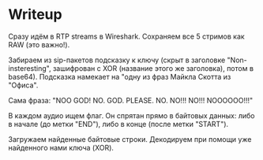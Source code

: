 # Writeup

Сразу идём в RTP streams в Wireshark. Сохраняем все 5 стримов как RAW (это важно!).

Забираем из sip-пакетов подсказку к ключу (скрыт в заголовке "Non-insteresting", зашифрован с XOR (название этого же заголовка), потом в base64). Подсказка намекает на "одну из фраз Майкла Скотта из "Офиса".

Сама фраза: "NOO GOD! NO. GOD. PLEASE. NO. NO!!! NO!!! NOOOOOO!!!"

В каждом аудио ищем флаг. Он спрятан прямо в байтовых данных: либо в начале (до метки "END"), либо в конце (после метки "START").

Загружаем найденные байтовые строки. Декодируем при помощи уже найденного нами ключа (XOR).
